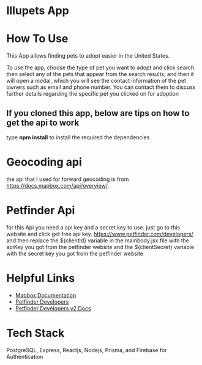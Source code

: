 # Illupets App

# How To Use

This App allows finding pets to adopt easier in the United States.

To use the app, choose the type of pet you want to adopt and click search. then select any of the pets that appear from the search results, and then it will open a modal, which you will see the contact information of the pet owners such as email and phone number. You can contact them to discuss further details regarding the specific pet you clicked on for adoption

## If you cloned this app, below are tips on how to get the api to work

type **npm install** to install the required the dependencies

# Geocoding api

the api that I used for forward geocoding is from https://docs.mapbox.com/api/overview/.

# Petfinder Api

for this Api you need a api key and a secret key to use.
just go to this website and click get free api key.
https://www.petfinder.com/developers/
and then replace the ${clientId} variable in the mainbody.jsx file with the apiKey you got from the petfinder website and the ${clientSecret} variable with the secret key you got from the petfinder website

# Helpful Links

- [Mapbox Documentation](https://docs.mapbox.com/api/search/geocoding/)
- [Petfinder Developers](https://www.petfinder.com/developers/)
- [Petfinder Developers v2 Docs](https://www.petfinder.com/developers/v2/docs/)

# Tech Stack

PostgreSQL, Express, Reactjs, Nodejs, Prisma, and Firebase for Authentication
